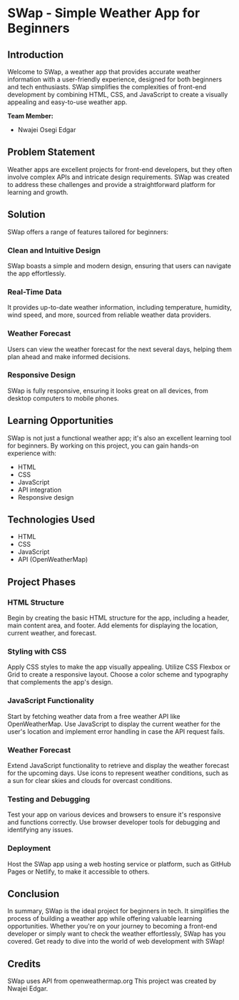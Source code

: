 # SWap - Simple Weather App for Beginners

## Introduction

Welcome to SWap, a weather app that provides accurate weather information with a user-friendly experience, designed for both beginners and tech enthusiasts. SWap simplifies the complexities of front-end development by combining HTML, CSS, and JavaScript to create a visually appealing and easy-to-use weather app.

**Team Member:**
- Nwajei Osegi Edgar

## Problem Statement

Weather apps are excellent projects for front-end developers, but they often involve complex APIs and intricate design requirements. SWap was created to address these challenges and provide a straightforward platform for learning and growth.

## Solution

SWap offers a range of features tailored for beginners:

### Clean and Intuitive Design

SWap boasts a simple and modern design, ensuring that users can navigate the app effortlessly. 

### Real-Time Data

It provides up-to-date weather information, including temperature, humidity, wind speed, and more, sourced from reliable weather data providers.

### Weather Forecast

Users can view the weather forecast for the next several days, helping them plan ahead and make informed decisions.

### Responsive Design

SWap is fully responsive, ensuring it looks great on all devices, from desktop computers to mobile phones.

## Learning Opportunities

SWap is not just a functional weather app; it's also an excellent learning tool for beginners. By working on this project, you can gain hands-on experience with:

- HTML
- CSS
- JavaScript
- API integration
- Responsive design

## Technologies Used

- HTML
- CSS
- JavaScript
- API (OpenWeatherMap)

## Project Phases

### HTML Structure

Begin by creating the basic HTML structure for the app, including a header, main content area, and footer. Add elements for displaying the location, current weather, and forecast.

### Styling with CSS

Apply CSS styles to make the app visually appealing. Utilize CSS Flexbox or Grid to create a responsive layout. Choose a color scheme and typography that complements the app's design.

### JavaScript Functionality

Start by fetching weather data from a free weather API like OpenWeatherMap. Use JavaScript to display the current weather for the user's location and implement error handling in case the API request fails.

### Weather Forecast

Extend JavaScript functionality to retrieve and display the weather forecast for the upcoming days. Use icons to represent weather conditions, such as a sun for clear skies and clouds for overcast conditions.

### Testing and Debugging

Test your app on various devices and browsers to ensure it's responsive and functions correctly. Use browser developer tools for debugging and identifying any issues.

### Deployment

Host the SWap app using a web hosting service or platform, such as GitHub Pages or Netlify, to make it accessible to others.

## Conclusion

In summary, SWap is the ideal project for beginners in tech. It simplifies the process of building a weather app while offering valuable learning opportunities. Whether you're on your journey to becoming a front-end developer or simply want to check the weather effortlessly, SWap has you covered. Get ready to dive into the world of web development with SWap!



## Credits
SWap uses API from openweathermap.org
This project was created by Nwajei Edgar.
